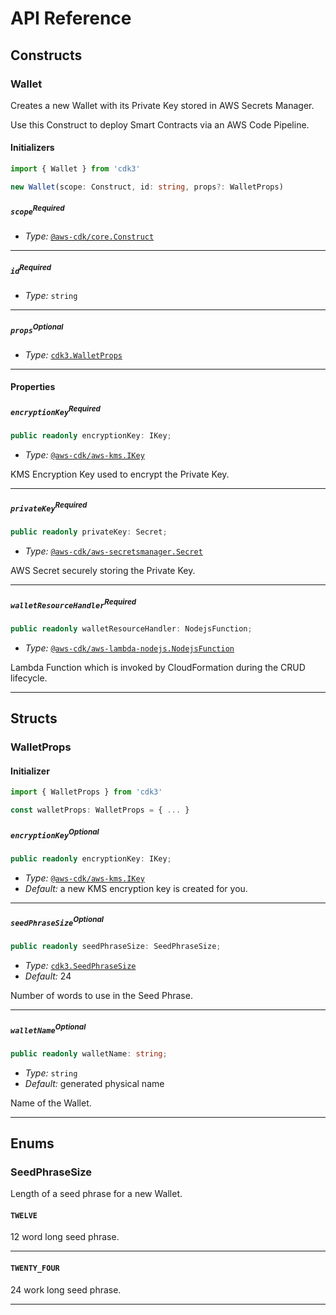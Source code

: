# API Reference <a name="API Reference"></a>

## Constructs <a name="Constructs"></a>

### Wallet <a name="cdk3.Wallet"></a>

Creates a new Wallet with its Private Key stored in AWS Secrets Manager.

Use this Construct to deploy Smart Contracts via an AWS Code Pipeline.

#### Initializers <a name="cdk3.Wallet.Initializer"></a>

```typescript
import { Wallet } from 'cdk3'

new Wallet(scope: Construct, id: string, props?: WalletProps)
```

##### `scope`<sup>Required</sup> <a name="cdk3.Wallet.parameter.scope"></a>

- *Type:* [`@aws-cdk/core.Construct`](#@aws-cdk/core.Construct)

---

##### `id`<sup>Required</sup> <a name="cdk3.Wallet.parameter.id"></a>

- *Type:* `string`

---

##### `props`<sup>Optional</sup> <a name="cdk3.Wallet.parameter.props"></a>

- *Type:* [`cdk3.WalletProps`](#cdk3.WalletProps)

---



#### Properties <a name="Properties"></a>

##### `encryptionKey`<sup>Required</sup> <a name="cdk3.Wallet.property.encryptionKey"></a>

```typescript
public readonly encryptionKey: IKey;
```

- *Type:* [`@aws-cdk/aws-kms.IKey`](#@aws-cdk/aws-kms.IKey)

KMS Encryption Key used to encrypt the Private Key.

---

##### `privateKey`<sup>Required</sup> <a name="cdk3.Wallet.property.privateKey"></a>

```typescript
public readonly privateKey: Secret;
```

- *Type:* [`@aws-cdk/aws-secretsmanager.Secret`](#@aws-cdk/aws-secretsmanager.Secret)

AWS Secret securely storing the Private Key.

---

##### `walletResourceHandler`<sup>Required</sup> <a name="cdk3.Wallet.property.walletResourceHandler"></a>

```typescript
public readonly walletResourceHandler: NodejsFunction;
```

- *Type:* [`@aws-cdk/aws-lambda-nodejs.NodejsFunction`](#@aws-cdk/aws-lambda-nodejs.NodejsFunction)

Lambda Function which is invoked by CloudFormation during the CRUD lifecycle.

---


## Structs <a name="Structs"></a>

### WalletProps <a name="cdk3.WalletProps"></a>

#### Initializer <a name="[object Object].Initializer"></a>

```typescript
import { WalletProps } from 'cdk3'

const walletProps: WalletProps = { ... }
```

##### `encryptionKey`<sup>Optional</sup> <a name="cdk3.WalletProps.property.encryptionKey"></a>

```typescript
public readonly encryptionKey: IKey;
```

- *Type:* [`@aws-cdk/aws-kms.IKey`](#@aws-cdk/aws-kms.IKey)
- *Default:* a new KMS encryption key is created for you.

---

##### `seedPhraseSize`<sup>Optional</sup> <a name="cdk3.WalletProps.property.seedPhraseSize"></a>

```typescript
public readonly seedPhraseSize: SeedPhraseSize;
```

- *Type:* [`cdk3.SeedPhraseSize`](#cdk3.SeedPhraseSize)
- *Default:* 24

Number of words to use in the Seed Phrase.

---

##### `walletName`<sup>Optional</sup> <a name="cdk3.WalletProps.property.walletName"></a>

```typescript
public readonly walletName: string;
```

- *Type:* `string`
- *Default:* generated physical name

Name of the Wallet.

---



## Enums <a name="Enums"></a>

### SeedPhraseSize <a name="SeedPhraseSize"></a>

Length of a seed phrase for a new Wallet.

#### `TWELVE` <a name="cdk3.SeedPhraseSize.TWELVE"></a>

12 word long seed phrase.

---


#### `TWENTY_FOUR` <a name="cdk3.SeedPhraseSize.TWENTY_FOUR"></a>

24 work long seed phrase.

---

